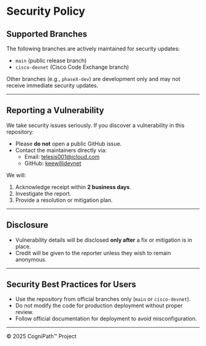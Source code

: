 # Security Policy

## Supported Branches
The following branches are actively maintained for security updates:
- `main` (public release branch)
- `cisco-devnet` (Cisco Code Exchange branch)

Other branches (e.g., `phaseX-dev`) are development only and may not receive immediate security updates.

---

## Reporting a Vulnerability
We take security issues seriously. If you discover a vulnerability in this repository:
- Please **do not** open a public GitHub issue.
- Contact the maintainers directly via:
  - Email: telesis001@icloud.com  
  - GitHub: [keewillidevnet](https://github.com/keewillidevnet)

We will:
1. Acknowledge receipt within **2 business days**.
2. Investigate the report.
3. Provide a resolution or mitigation plan.

---

## Disclosure
- Vulnerability details will be disclosed **only after** a fix or mitigation is in place.
- Credit will be given to the reporter unless they wish to remain anonymous.

---

## Security Best Practices for Users
- Use the repository from official branches only (`main` or `cisco-devnet`).
- Do not modify the code for production deployment without proper review.
- Follow official documentation for deployment to avoid misconfiguration.

---
© 2025 CogniPath™ Project